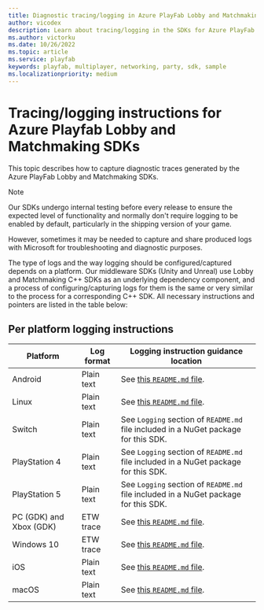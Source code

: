 ```yaml
---
title: Diagnostic tracing/logging in Azure PlayFab Lobby and Matchmaking SDKs
author: vicodex
description: Learn about tracing/logging in the SDKs for Azure PlayFab Lobby and Matchmaking.
ms.author: victorku
ms.date: 10/26/2022
ms.topic: article
ms.service: playfab
keywords: playfab, multiplayer, networking, party, sdk, sample
ms.localizationpriority: medium
---
```


# Tracing/logging instructions for Azure Playfab Lobby and Matchmaking SDKs

This topic describes how to capture diagnostic traces generated by the Azure PlayFab Lobby and Matchmaking SDKs.

> [!NOTE]
> Our SDKs undergo internal testing before every release to ensure the expected level of functionality and normally don't require logging to be enabled by default, particularly in the shipping version of your game.
>
> However, sometimes it may be needed to capture and share produced logs with Microsoft for troubleshooting and diagnostic purposes.

The type of logs and the way logging should be configured/captured depends on a platform. Our middleware SDKs (Unity and Unreal) use Lobby and Matchmaking C++ SDKs as an underlying dependency component, and a process of configuring/capturing logs for them is the same or very similar to the process for a corresponding C++ SDK. All necessary instructions and pointers are listed in the table below:

## Per platform logging instructions

| Platform | Log format | Logging instruction guidance location |
|------------|------------|------------|
| Android | Plain text | See [this `README.md` file](https://github.com/PlayFab/PlayFabMultiplayer/blob/main/TraceScripts/README.md). |
| Linux | Plain text | See [this `README.md` file](https://github.com/PlayFab/PlayFabMultiplayer/blob/main/TraceScripts/README.md). |
| Switch | Plain text | See `Logging` section of `README.md` file included in a NuGet package for this SDK. |
| PlayStation 4 | Plain text | See `Logging` section of `README.md` file included in a NuGet package for this SDK. |
| PlayStation 5 | Plain text | See `Logging` section of `README.md` file included in a NuGet package for this SDK. |
| PC (GDK) and Xbox (GDK) | ETW trace | See [this `README.md` file](https://github.com/PlayFab/PlayFabMultiplayer/blob/main/TraceScripts/README.md). |
| Windows 10 | ETW trace | See [this `README.md` file](https://github.com/PlayFab/PlayFabMultiplayer/blob/main/TraceScripts/README.md). |
| iOS | Plain text | See [this `README.md` file](https://github.com/PlayFab/PlayFabMultiplayer/blob/main/TraceScripts/README.md). |
| macOS | Plain text | See [this `README.md` file](https://github.com/PlayFab/PlayFabMultiplayer/blob/main/TraceScripts/README.md). |